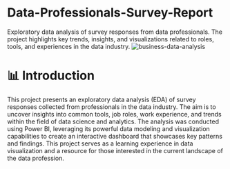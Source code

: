 # Data-Professionals-Survey-Report
Exploratory data analysis of survey responses from data professionals. The project highlights key trends, insights, and visualizations related to roles, tools, and experiences in the data industry.
![business-data-analysis](https://github.com/user-attachments/assets/763a1d06-9358-4501-98e5-5f60d67a9bc2)
# 📊 Introduction
This project presents an exploratory data analysis (EDA) of survey responses collected from professionals in the data industry. The aim is to uncover insights into common tools, job roles, work experience, and trends within the field of data science and analytics. The analysis was conducted using Power BI, leveraging its powerful data modeling and visualization capabilities to create an interactive dashboard that showcases key patterns and findings. This project serves as a learning experience in data visualization and a resource for those interested in the current landscape of the data profession.
